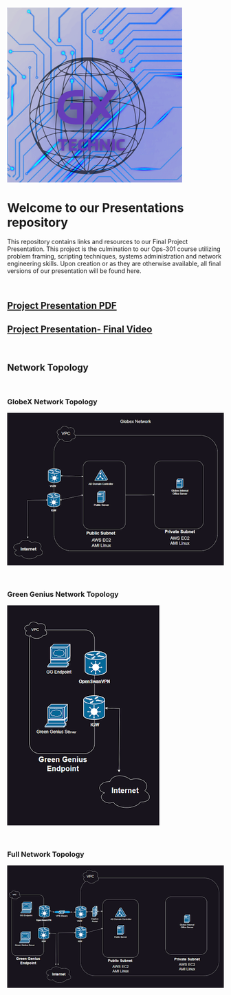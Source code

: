 ![Logo](./Top/Logo.png)

# Welcome to our Presentations repository

 This repository contains links and resources to our Final Project Presentation. This project is the culmination to our Ops-301 course utilizing problem framing, scripting techniques, systems administration and network engineering skills. Upon creation or as they are otherwise available, all final versions of our presentation will be found here.

<br>

## [Project Presentation PDF](./Top/pdf/Seattle_Ops301d8_Final_Team%231.pdf)

## [Project Presentation- Final Video]()

<br>

## Network Topology

<!-- ![Network Topology](./Topology/Topology_v1.pngG) -->

<br>

### GlobeX Network Topology

![GlobeX Network Topology](./Top/GlobeXTop.png)

<br>

### Green Genius Network Topology

![Green Genius Network Topology](./Top/GreenGenius.png)

<br>

### Full Network Topology

![Full Network Topology](./Top/FullNetwork.png)
